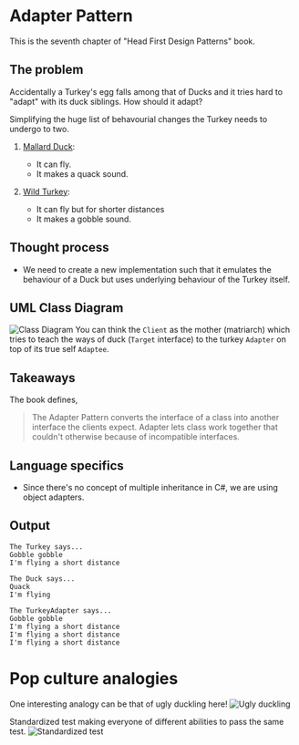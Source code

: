 # Adapter Pattern

This is the seventh chapter of "Head First Design Patterns" book.

## The problem

Accidentally a Turkey's egg falls among that of Ducks and it tries hard to "adapt" with its duck siblings. How should it adapt?

Simplifying the huge list of behavourial changes the Turkey needs to undergo to two.
1. [Mallard Duck](https://en.wikipedia.org/wiki/Mallard): 
   - It can fly.
   - It makes a quack sound.

2. [Wild Turkey](https://en.wikipedia.org/wiki/Wild_turkey): 
   - It can fly but for shorter distances
   - It makes a gobble sound.

## Thought process

- We need to create a new implementation such that it emulates the behaviour of a Duck but uses underlying behaviour of the Turkey itself.

## UML Class Diagram

![Class Diagram](https://pic002.cnblogs.com/images/2012/358984/2012042415500298.png)
You can think the `Client` as the mother (matriarch) which tries to teach the ways of duck (`Target` interface) to the turkey `Adapter` on top of its true self `Adaptee`.

## Takeaways

The book defines, 

> The Adapter Pattern converts the interface of a class into another interface the clients expect. Adapter lets class work together that couldn't otherwise because of incompatible interfaces.

## Language specifics

- Since there's no concept of multiple inheritance in C#, we are using object adapters. 

## Output

```
The Turkey says...
Gobble gobble
I'm flying a short distance

The Duck says...
Quack
I'm flying

The TurkeyAdapter says...
Gobble gobble
I'm flying a short distance
I'm flying a short distance
I'm flying a short distance
```


# Pop culture analogies

One interesting analogy can be that of ugly duckling here!
![Ugly duckling](https://th.bing.com/th/id/R.5695d9b7ebff9cbbde5eb126d05ab50f?rik=%2bNEOZKq25JW6QQ&riu=http%3a%2f%2f1.bp.blogspot.com%2f-PZ0fQ4O-NCY%2fTjF9TikuNzI%2fAAAAAAAAABY%2fNnDpU0nGVhA%2fs1600%2fUgly%2bDuckling%2bpage%2b1%2bartwork%2bonly%2b%252528Large%252529.jpg&ehk=bm5eqyq5bMABOCPpXhrldZU5eHM6iY0zoGUD55aZx9k%3d&risl=&pid=ImgRaw&r=0)

Standardized test making everyone of different abilities to pass the same test.
![Standardized test](https://img.ifunny.co/images/30a8c0524d8cabfe81657b8c2912e33eb7295092f4d4271ea8c4eb69988d7b4a_1.webp)

